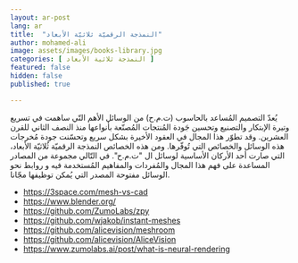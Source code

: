 ```yaml
---
layout: ar-post
lang: ar
title:  "النمذجة الرقميّة ثلاثيّة الأبعاد"
author: mohamed-ali
image: assets/images/books-library.jpg
categories: [ النمذجة ثلاثية الأبعاد ]
featured: false
hidden: false
published: true

---
```


يُعدّ التصميم المُساعد بالحاسوب (ت.م.ح) من الوسائل الأهم التّي ساهمت في تسريع وتيرة الإبتكار والتصنيع وتحسين جَودة المُنتجات المُصنّعة بأنواعها منذ النصف الثاني للقرن العشرين.
وقد تطوّر هذا المجال في العقود الأخيرة بشكل سريع وتحسّنت جودة مُخرجات هذه الوسائل والخصائص التي تُوفّرها.
ومن هذه الخصائص النمذجة الرقميّة ثُلاثيّة الأبعاد، التي صارت أحد الأركان الأساسية لوسائل  ال "ت.م.ح". في التّالي مجموعة من المصادر المساعدة على فهم هذا المجال والمُفردات والمفاهيم المُستخدمة فيه
و روابط نحو الوسائل مفتوحة المصدر التي يُمكن توظيفها مجّانا. 

* https://3space.com/mesh-vs-cad
* https://www.blender.org/
* https://github.com/ZumoLabs/zpy
* https://github.com/wjakob/instant-meshes
* https://github.com/alicevision/meshroom
* https://github.com/alicevision/AliceVision
* https://www.zumolabs.ai/post/what-is-neural-rendering
